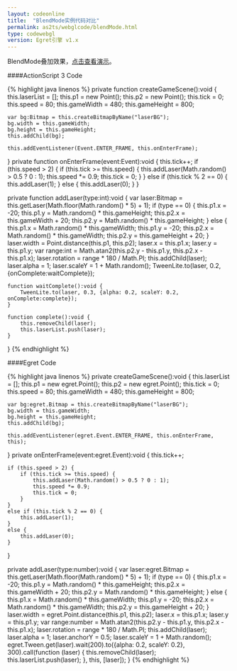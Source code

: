 ```yaml
---
layout: codeonline
title:  "BlendMode实例代码对比"
permalink: as2ts/webglcode/blendMode.html
type: codewebgl
version: Egret引擎 v1.x
---
```


BlendMode叠加效果，<a href="http://egret-game.b0.upaiyun.com/webgl/blendMode/launcher/release.html" target="_blank">点击查看演示</a>。

####ActionScript 3 Code

{% highlight java linenos %}
private function createGameScene():void {
    this.laserList = [];
    this.p1 = new Point();
    this.p2 = new Point();
    this.tick = 0;
    this.speed = 80;
    this.gameWidth = 480;
    this.gameHeight = 800;

    var bg:Bitmap = this.createBitmapByName("laserBG");
    bg.width = this.gameWidth;
    bg.height = this.gameHeight;
    this.addChild(bg);

    this.addEventListener(Event.ENTER_FRAME, this.onEnterFrame);
}
private function onEnterFrame(event:Event):void {
    this.tick++;
    if (this.speed > 2) {
        if (this.tick >= this.speed) {
            this.addLaser(Math.random() > 0.5 ? 0 : 1);
            this.speed *= 0.9;
            this.tick = 0;
        }
    }
    else if (this.tick % 2 == 0) {
        this.addLaser(1);
    }
    else {
        this.addLaser(0);
    }
}

private function addLaser(type:int):void {
    var laser:Bitmap = this.getLaser(Math.floor(Math.random() * 5) + 1);
    if (type == 0) {
        this.p1.x = -20;
        this.p1.y = Math.random() * this.gameHeight;
        this.p2.x = this.gameWidth + 20;
        this.p2.y = Math.random() * this.gameHeight;
    }
    else {
        this.p1.x = Math.random() * this.gameWidth;
        this.p1.y = -20;
        this.p2.x = Math.random() * this.gameWidth;
        this.p2.y = this.gameHeight + 20;
    }
    laser.width = Point.distance(this.p1, this.p2);
    laser.x = this.p1.x;
    laser.y = this.p1.y;
    var range:int = Math.atan2(this.p2.y - this.p1.y, this.p2.x - this.p1.x);
    laser.rotation = range * 180 / Math.PI;
    this.addChild(laser);
    laser.alpha = 1;
    laser.scaleY = 1 + Math.random();
    TweenLite.to(laser, 0.2, {onComplete:waitComplete});

    function waitComplete():void {
    	TweenLite.to(laser, 0.3, {alpha: 0.2, scaleY: 0.2, onComplete:complete});
    }

    function complete():void {
    	this.removeChild(laser);
    	this.laserList.push(laser);
    }
}
{% endhighlight %}

####Egret Code

{% highlight java linenos %}
private createGameScene():void {
    this.laserList = [];
    this.p1 = new egret.Point();
    this.p2 = new egret.Point();
    this.tick = 0;
    this.speed = 80;
    this.gameWidth = 480;
    this.gameHeight = 800;

    var bg:egret.Bitmap = this.createBitmapByName("laserBG");
    bg.width = this.gameWidth;
    bg.height = this.gameHeight;
    this.addChild(bg);

    this.addEventListener(egret.Event.ENTER_FRAME, this.onEnterFrame, this);
}
private onEnterFrame(event:egret.Event):void {
    this.tick++;

    if (this.speed > 2) {
        if (this.tick >= this.speed) {
            this.addLaser(Math.random() > 0.5 ? 0 : 1);
            this.speed *= 0.9;
            this.tick = 0;
        }
    }
    else if (this.tick % 2 == 0) {
        this.addLaser(1);
    }
    else {
        this.addLaser(0);
    }
}

private addLaser(type:number):void {
    var laser:egret.Bitmap = this.getLaser(Math.floor(Math.random() * 5) + 1);
    if (type == 0) {
        this.p1.x = -20;
        this.p1.y = Math.random() * this.gameHeight;
        this.p2.x = this.gameWidth + 20;
        this.p2.y = Math.random() * this.gameHeight;
    }
    else {
        this.p1.x = Math.random() * this.gameWidth;
        this.p1.y = -20;
        this.p2.x = Math.random() * this.gameWidth;
        this.p2.y = this.gameHeight + 20;
    }
    laser.width = egret.Point.distance(this.p1, this.p2);
    laser.x = this.p1.x;
    laser.y = this.p1.y;
    var range:number = Math.atan2(this.p2.y - this.p1.y, this.p2.x - this.p1.x);
    laser.rotation = range * 180 / Math.PI;
    this.addChild(laser);
    laser.alpha = 1;
    laser.anchorY = 0.5;
    laser.scaleY = 1 + Math.random();
    egret.Tween.get(laser).wait(200).to({alpha: 0.2, scaleY: 0.2}, 300).call(function (laser) {
        this.removeChild(laser);
        this.laserList.push(laser);
    }, this, [laser]);
}
{% endhighlight %}